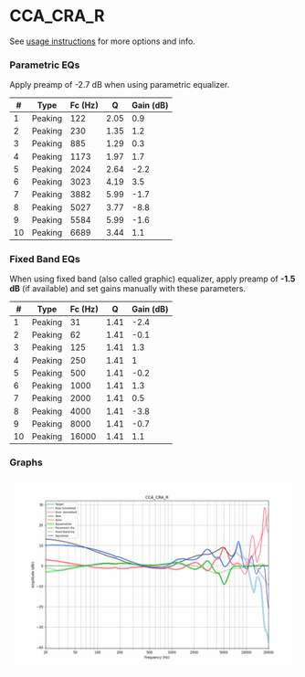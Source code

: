 # CCA_CRA_R
See [usage instructions](https://github.com/jaakkopasanen/AutoEq#usage) for more options and info.

### Parametric EQs
Apply preamp of -2.7 dB when using parametric equalizer.

|   # | Type    |   Fc (Hz) |    Q |   Gain (dB) |
|-----|---------|-----------|------|-------------|
|   1 | Peaking |       122 | 2.05 |         0.9 |
|   2 | Peaking |       230 | 1.35 |         1.2 |
|   3 | Peaking |       885 | 1.29 |         0.3 |
|   4 | Peaking |      1173 | 1.97 |         1.7 |
|   5 | Peaking |      2024 | 2.64 |        -2.2 |
|   6 | Peaking |      3023 | 4.19 |         3.5 |
|   7 | Peaking |      3882 | 5.99 |        -1.7 |
|   8 | Peaking |      5027 | 3.77 |        -8.8 |
|   9 | Peaking |      5584 | 5.99 |        -1.6 |
|  10 | Peaking |      6689 | 3.44 |         1.1 |

### Fixed Band EQs
When using fixed band (also called graphic) equalizer, apply preamp of **-1.5 dB** (if available) and set gains manually with these parameters.

|   # | Type    |   Fc (Hz) |    Q |   Gain (dB) |
|-----|---------|-----------|------|-------------|
|   1 | Peaking |        31 | 1.41 |        -2.4 |
|   2 | Peaking |        62 | 1.41 |        -0.1 |
|   3 | Peaking |       125 | 1.41 |         1.3 |
|   4 | Peaking |       250 | 1.41 |         1   |
|   5 | Peaking |       500 | 1.41 |        -0.2 |
|   6 | Peaking |      1000 | 1.41 |         1.3 |
|   7 | Peaking |      2000 | 1.41 |         0.5 |
|   8 | Peaking |      4000 | 1.41 |        -3.8 |
|   9 | Peaking |      8000 | 1.41 |        -0.7 |
|  10 | Peaking |     16000 | 1.41 |         1.1 |

### Graphs
![](./CCA_CRA_R.png)
